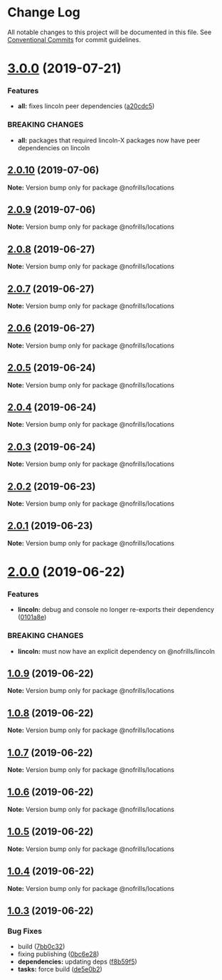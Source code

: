 # Change Log

All notable changes to this project will be documented in this file.
See [Conventional Commits](https://conventionalcommits.org) for commit guidelines.

# [3.0.0](https://github.com/nativecode-dev/nofrills/compare/@nofrills/locations@2.0.10...@nofrills/locations@3.0.0) (2019-07-21)


### Features

* **all:** fixes lincoln peer dependencies ([a20cdc5](https://github.com/nativecode-dev/nofrills/commit/a20cdc5))


### BREAKING CHANGES

* **all:** packages that required lincoln-X packages now have peer dependencies on lincoln





## [2.0.10](https://github.com/nativecode-dev/nofrills/compare/@nofrills/locations@2.0.7...@nofrills/locations@2.0.10) (2019-07-06)

**Note:** Version bump only for package @nofrills/locations





## [2.0.9](https://github.com/nativecode-dev/nofrills/compare/@nofrills/locations@2.0.8...@nofrills/locations@2.0.9) (2019-07-06)

**Note:** Version bump only for package @nofrills/locations





## [2.0.8](https://github.com/nativecode-dev/nofrills/compare/@nofrills/locations@2.0.7...@nofrills/locations@2.0.8) (2019-06-27)

**Note:** Version bump only for package @nofrills/locations





## [2.0.7](https://github.com/nativecode-dev/nofrills/compare/@nofrills/locations@2.0.4...@nofrills/locations@2.0.7) (2019-06-27)

**Note:** Version bump only for package @nofrills/locations





## [2.0.6](https://github.com/nativecode-dev/nofrills/compare/@nofrills/locations@2.0.5...@nofrills/locations@2.0.6) (2019-06-27)

**Note:** Version bump only for package @nofrills/locations





## [2.0.5](https://github.com/nativecode-dev/nofrills/compare/@nofrills/locations@2.0.4...@nofrills/locations@2.0.5) (2019-06-24)

**Note:** Version bump only for package @nofrills/locations





## [2.0.4](https://github.com/nativecode-dev/nofrills/compare/@nofrills/locations@2.0.1...@nofrills/locations@2.0.4) (2019-06-24)

**Note:** Version bump only for package @nofrills/locations





## [2.0.3](https://github.com/nativecode-dev/nofrills/compare/@nofrills/locations@2.0.2...@nofrills/locations@2.0.3) (2019-06-24)

**Note:** Version bump only for package @nofrills/locations





## [2.0.2](https://github.com/nativecode-dev/nofrills/compare/@nofrills/locations@2.0.1...@nofrills/locations@2.0.2) (2019-06-23)

**Note:** Version bump only for package @nofrills/locations





## [2.0.1](https://github.com/nativecode-dev/nofrills/compare/@nofrills/locations@1.0.7...@nofrills/locations@2.0.1) (2019-06-23)

**Note:** Version bump only for package @nofrills/locations





# [2.0.0](https://github.com/nativecode-dev/nofrills/compare/@nofrills/locations@1.0.9...@nofrills/locations@2.0.0) (2019-06-22)


### Features

* **lincoln:** debug and console no longer re-exports their dependency ([0101a8e](https://github.com/nativecode-dev/nofrills/commit/0101a8e))


### BREAKING CHANGES

* **lincoln:** must now have an explicit dependency on @nofrills/lincoln





## [1.0.9](https://github.com/nativecode-dev/nofrills/compare/@nofrills/locations@1.0.8...@nofrills/locations@1.0.9) (2019-06-22)

**Note:** Version bump only for package @nofrills/locations





## [1.0.8](https://github.com/nativecode-dev/nofrills/compare/@nofrills/locations@1.0.7...@nofrills/locations@1.0.8) (2019-06-22)

**Note:** Version bump only for package @nofrills/locations





## [1.0.7](https://github.com/nativecode-dev/nofrills/compare/@nofrills/locations@1.0.4...@nofrills/locations@1.0.7) (2019-06-22)

**Note:** Version bump only for package @nofrills/locations





## [1.0.6](https://github.com/nativecode-dev/nofrills/compare/@nofrills/locations@1.0.5...@nofrills/locations@1.0.6) (2019-06-22)

**Note:** Version bump only for package @nofrills/locations





## [1.0.5](https://github.com/nativecode-dev/nofrills/compare/@nofrills/locations@1.0.4...@nofrills/locations@1.0.5) (2019-06-22)

**Note:** Version bump only for package @nofrills/locations





## [1.0.4](https://github.com/nativecode-dev/nofrills/compare/@nofrills/locations@1.0.3...@nofrills/locations@1.0.4) (2019-06-22)

**Note:** Version bump only for package @nofrills/locations





## [1.0.3](https://github.com/nativecode-dev/nofrills/compare/@nofrills/locations@1.0.2...@nofrills/locations@1.0.3) (2019-06-22)


### Bug Fixes

* build ([7bb0c32](https://github.com/nativecode-dev/nofrills/commit/7bb0c32))
* fixing publishing ([0bc6e28](https://github.com/nativecode-dev/nofrills/commit/0bc6e28))
* **dependencies:** updating deps ([f8b59f5](https://github.com/nativecode-dev/nofrills/commit/f8b59f5))
* **tasks:** force build ([de5e0b2](https://github.com/nativecode-dev/nofrills/commit/de5e0b2))
